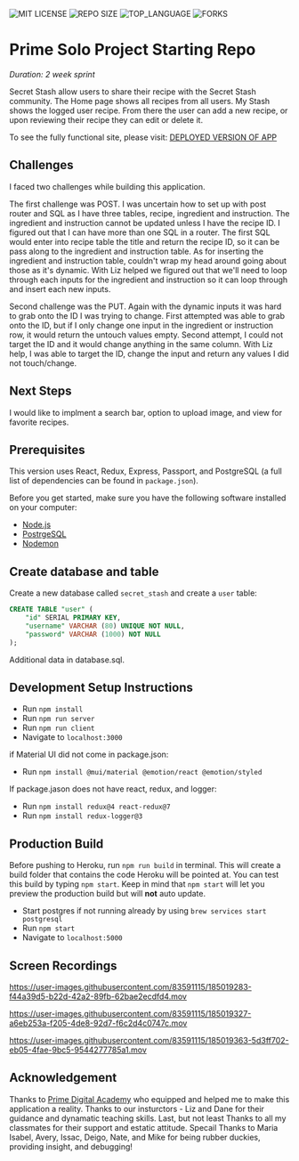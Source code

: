 
![MIT LICENSE](https://img.shields.io/github/license/scottbromander/the_marketplace.svg?style=flat-square)
![REPO SIZE](https://img.shields.io/github/repo-size/scottbromander/the_marketplace.svg?style=flat-square)
![TOP_LANGUAGE](https://img.shields.io/github/languages/top/scottbromander/the_marketplace.svg?style=flat-square)
![FORKS](https://img.shields.io/github/forks/scottbromander/the_marketplace.svg?style=social)

# Prime Solo Project Starting Repo

_Duration: 2 week sprint_

Secret Stash allow users to share their recipe with the Secret Stash community. The Home page shows all recipes from all users. My Stash shows the logged user recipe. From there the user can add a new recipe, or upon reviewing their recipe they can edit or delete it.

To see the fully functional site, please visit: [DEPLOYED VERSION OF APP]([www.heroku.com](https://secure-beyond-28545.herokuapp.com/#/home))

## Challenges
I faced two challenges while building this application.

The first challenge was POST. I was uncertain how to set up with post router and SQL as I have three tables, recipe, ingredient and instruction. The ingredient and instruction cannot be updated unless I have the recipe ID. I figured out that I can have more than one SQL in a router. The first SQL would enter into recipe table the title and return the recipe ID, so it can be pass along to the ingredient and instruction table. As for inserting the ingredient and instruction table, couldn't wrap my head around going about those as it's dynamic. With Liz helped we figured out that we'll need to loop through each inputs for the ingredient and instruction so it can loop through and insert each new inputs.

Second challenge was the PUT. Again with the dynamic inputs it was hard to grab onto the ID I was trying to change. First attempted was able to grab onto the ID, but if I only change one input in the ingredient or instruction row, it would return the untouch values empty. Second attempt, I could not target the ID and it would change anything in the same column. With Liz help, I was able to target the ID, change the input and return any values I did not touch/change.

## Next Steps

I would like to implment a search bar, option to upload image, and view for favorite recipes.


## Prerequisites

This version uses React, Redux, Express, Passport, and PostgreSQL (a full list of dependencies can be found in `package.json`).

Before you get started, make sure you have the following software installed on your computer:

- [Node.js](https://nodejs.org/en/)
- [PostrgeSQL](https://www.postgresql.org/)
- [Nodemon](https://nodemon.io/)

## Create database and table

Create a new database called `secret_stash` and create a `user` table:

```SQL
CREATE TABLE "user" (
    "id" SERIAL PRIMARY KEY,
    "username" VARCHAR (80) UNIQUE NOT NULL,
    "password" VARCHAR (1000) NOT NULL
);
```

Additional data in database.sql.

## Development Setup Instructions

- Run `npm install`
- Run `npm run server`
- Run `npm run client`
- Navigate to `localhost:3000`

if Material UI did not come in package.json:
- Run `npm install @mui/material @emotion/react @emotion/styled`

If package.jason does not have react, redux, and logger:

- Run `npm install redux@4 react-redux@7`
- Run `npm install redux-logger@3`


## Production Build

Before pushing to Heroku, run `npm run build` in terminal. This will create a build folder that contains the code Heroku will be pointed at. You can test this build by typing `npm start`. Keep in mind that `npm start` will let you preview the production build but will **not** auto update.

- Start postgres if not running already by using `brew services start postgresql`
- Run `npm start`
- Navigate to `localhost:5000`


## Screen Recordings
https://user-images.githubusercontent.com/83591115/185019283-f44a39d5-b22d-42a2-89fb-62bae2ecdfd4.mov

https://user-images.githubusercontent.com/83591115/185019327-a6eb253a-f205-4de8-92d7-f6c2d4c0747c.mov

https://user-images.githubusercontent.com/83591115/185019363-5d3ff702-eb05-4fae-9bc5-9544277785a1.mov


## Acknowledgement

Thanks to [Prime Digital Academy](www.primeacademy.io) who equipped and helped me to make this application a reality. Thanks to our insturctors - Liz and Dane for their guidance and dynamatic teaching skills. Last, but not least Thanks to all my classmates for their support and estatic attitude. Specail Thanks to Maria Isabel, Avery, Issac, Deigo, Nate, and Mike for being rubber duckies, providing insight, and debugging!
